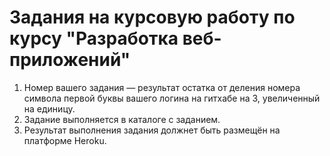 Задания на курсовую работу по курсу "Разработка веб-приложений"
==========

1. Номер вашего задания — результат остатка от деления номера символа первой буквы вашего логина на гитхабе на 3, увеличенный на единицу.
2. Задание выполняется в каталоге с заданием.
3. Результат выполнения задания должнет быть размещён на платформе Heroku.
